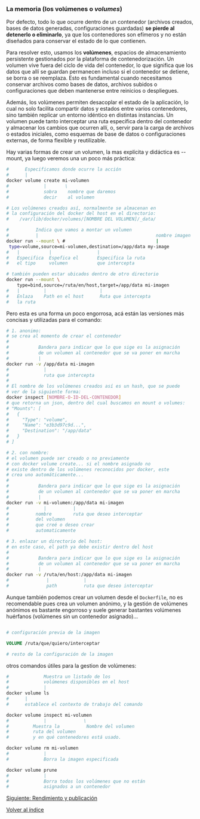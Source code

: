 ### La memoria (los volúmenes o _volumes_)

Por defecto, todo lo que ocurre dentro de un contenedor (archivos creados, bases de datos generadas, configuraciones guardadas) **se pierde al detenerlo o eliminarlo**, ya que los contenedores son efímeros y no están diseñados para conservar el estado de lo que contienen.

Para resolver esto, usamos los **volúmenes**, espacios de almacenamiento persistente gestionados por la plataforma de contenedorización. Un volumen vive fuera del ciclo de vida del contenedor, lo que significa que los datos que allí se guardan permanecen incluso si el contenedor se detiene, se borra o se reemplaza. Esto es fundamental cuando necesitamos conservar archivos como bases de datos, archivos subidos o configuraciones que deben mantenerse entre reinicios o despliegues.

Además, los volúmenes permiten desacoplar el estado de la aplicación, lo cual no solo facilita compartir datos y estados entre varios contenedores, sino también replicar un entorno idéntico en distintas instancias. Un volumen puede tanto interceptar una ruta específica dentro del contenedor y almacenar los cambios que ocurren allí, o, servir para la carga de archivos o estados iniciales, como esquemas de base de datos o configuraciones externas, de forma flexible y reutilizable.

Hay varias formas de crear un volumen, la mas explícita y didáctica es --mount, ya luego veremos una un poco más práctica:

```bash
#      Especificamos donde ocurre la acción 
#      |
docker volume create mi-volumen
#             |       \
#             sobra    nombre que daremos 
#             decir    al volumen

# Los volúmenes creados así, normalmente se almacenan en
# la configuración del docker del host en el directorio:
#    /var/lib/docker/volumes/[NOMBRE DEL VOLUMEN]/_data/

#          Indica que vamos a montar un volumen
#          |                                            nombre imagen
docker run --mount \ #                                  |
 type=volume,source=mi-volumen,destination=/app/data my-image
#   |           |                 |
#   Especifica  Espefica el       Especifica la ruta
#   el tipo     volumen           que intercepta

# también pueden estar ubicados dentro de otro directorio
docker run --mount \
    type=bind,source=/ruta/en/host,target=/app/data mi-imagen
#   |         |                    |
#   Enlaza    Path en el host      Ruta que intercepta
#   la ruta
```

Pero esta es una forma un poco engorrosa, acá están las versiones más concisas y utilizadas para el comando:

```bash
# 1. anonimo:
# se crea al momento de crear el contenedor
#
#           Bandera para indicar que lo que sige es la asignación
#           de un volumen al contenedor que se va poner en marcha
#           |
docker run -v /app/data mi-imagen
#             |
#             ruta que intercepta
# 
# El nombre de los volúmenes creados así es un hash, que se puede
# ver de la siguiente forma:
docker inspect [NOMBRE-O-ID-DEL-CONTENEDOR]
# que retorna un json, dentro del cual buscamos en mount o volumes:
# "Mounts": [
#   {
#     "Type": "volume",
#     "Name": "e3b3d97c9d...",
#     "Destination": "/app/data"
#   }
# ]

# 2. con nombre:
# el volumen puede ser creado o no previamente 
# con docker volume create... si el nombre asignado no 
# existe dentro de los volúmenes reconocidos por docker, este
# crea uno automáticamente...
#
#           Bandera para indicar que lo que sige es la asignación
#           de un volumen al contenedor que se va poner en marcha
#           |
docker run -v mi-volumen:/app/data mi-imagen
#             |          |
#          nombre        ruta que deseo interceptar
#          del volumen
#          que creé o deseo crear 
#          automaticamente

# 3. enlazar un directorio del host:
# en este caso, el path ya debe existir dentro del host
#
#           Bandera para indicar que lo que sige es la asignación
#           de un volumen al contenedor que se va poner en marcha
#           |
docker run -v /ruta/en/host:/app/data mi-imagen
#              |             |
#              path          ruta que deseo interceptar
```

Aunque también podemos crear un volumen desde el `Dockerfile`, no es recomendable pues crea un volumen anónimo, y la gestión de volúmenes anónimos es bastante engorroso y suele generar bastantes volúmenes huérfanos (volúmenes sin un contenedor asignado)...

```Dockerfile

# configuración previa de la imagen

VOLUME /ruta/que/quiero/interceptar

# resto de la configuración de la imagen

```

otros comandos útiles para la gestion de volúmenes:

```bash
#             Muestra un listado de los 
#             volúmenes disponibles en el host
#             |
docker volume ls
#      |
#      establece el contexto de trabajo del comando

docker volume inspect mi-volumen
#             |              \
#         Muestra la          Nombre del volumen
#         ruta del volumen 
#         y en qué contenedores está usado.

docker volume rm mi-volumen
#             |
#             Borra la imagen especificada

docker volume prune
#             |
#             Borra todos los volúmenes que no están 
#             asignados a un contenedor
```

[Siguiente: Rendimiento y publicación](./rendimiento_y_publicacion.md)

[Volver al índice](../README.md#contenidos)
